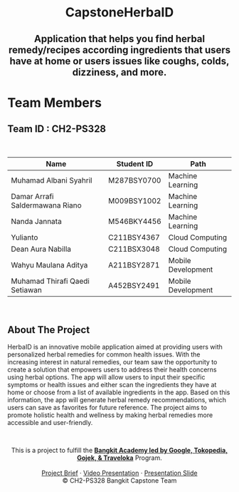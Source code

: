 <h1 align="center">CapstoneHerbaID</h1>
<h2 align="center">Application that helps you find herbal remedy/recipes according ingredients that users have at home or users issues like coughs, colds, dizziness, and more.</h2>

# Team Members

## Team ID : CH2-PS328

<br>

| Name                            | Student ID  | Path                 | 
| -----------------------------   | ----------- | -------------------- |
| Muhamad Albani Syahril          | M287BSY0700 | Machine Learning     |
| Damar Arrafi Saldermawana Riano | M009BSY1002 | Machine Learning     |
| Nanda Jannata                   | M546BKY4456 | Machine Learning     |
| Yulianto                        | C211BSY4367 | Cloud Computing      |
| Dean Aura Nabilla               | C211BSX3048 | Cloud Computing      |
| Wahyu Maulana Aditya            | A211BSY2871 | Mobile Development   |
| Muhamad Thirafi Qaedi Setiawan  | A452BSY2491 | Mobile Development   |

<br>

## About The Project

HerbaID is an innovative mobile application aimed at providing users with personalized herbal remedies for common health issues. With the increasing interest in natural remedies, our team saw the opportunity to create a solution that empowers users to address their health concerns using herbal options. The app will allow users to input their specific symptoms or health issues and either scan the ingredients they have at home or choose from a list of available ingredients in the app. Based on this information, the app will generate herbal remedy recommendations, which users can save as favorites for future reference. The project aims to promote holistic health and wellness by making herbal remedies more accessible and user-friendly.


<br>
<p align="center">
  This is a project to fulfill the  <a href="https://grow.google/intl/id_id/bangkit/"><strong>Bangkit Academy led by Google, Tokopedia, Gojek, & Traveloka</strong></a>
   Program.
  <br />
    <br />
    <a href="https://docs.google.com/document/d/1npJJuspqjWDtG6pWSPVhmbHB614CbpCGWlmkAmNxyPY/edit?usp=sharing">Project Brief</a>
  ·
  <a href="https://youtu.be/fNBcGJOBvds">Video Presentation</a>
  ·
  <a href="https://docs.google.com/presentation/d/1eGJy7dSE_3thb7eUYzoWnS5HxL1ItUGb/edit#slide=id.p1)https://docs.google.com/presentation/d/1eGJy7dSE_3thb7eUYzoWnS5HxL1ItUGb/edit#slide=id.p1">Presentation Slide</a>
    <br />
    © CH2-PS328 Bangkit Capstone Team
  </p>
</p>
